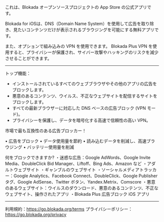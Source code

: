 これは、Blokada オープンソースプロジェクトの App Store の公式アプリです。

Blokada for iOSは、DNS（Domain Name System）を使用して広告を取り除き、見たいコンテンツだけが表示されるブラウジングを可能にする無料アプリです。

また、オプションで組み込みの VPN を使用できます。 Blokada Plus VPN を使用すると、プライバシーが保護され、サイバー攻撃やハッキングのリスクを減少させることができます。

----

トップ機能：

- インストールされているすべてのウェブブラウザやその他のアプリの広告をブロックします。
- 悪意のあるコンテンツ、ウイルス、不正なウェブサイトを配信するサイトをブロックします。
- すべての最新ブラウザーに対応した DNS ベースの広告ブロック (VPN モード)。
- プライバシーを保護し、データを暗号化する高速で信頼性の高い VPN。

市場で最も互換性のある広告ブロッカー！

• 広告をブロック • データ使用量を節約 • 読み込むデータを削減し、高速ブラウジング • バッテリー使用量を削減

何をブロックできますか? ・迷惑な広告：Google AdWords、Google Invite Media、DoubleClick Bid Manager、Liftoff、Bing Ads、Amazon など ・アダルトウェブサイト ・ギャンブルのウェブサイト ・ソーシャルメディアトラッカー：Google Analytics、Facebook Connect、DoubleClick、Google Publisher タグ、Google AdSense、Twitter ボタン、Yandex.Metrix、Comscore ・悪意のあるウェブサイト：ウイルスのダウンロード、悪意のあるコンテンツ、不正なウェブサイト、操作されたアプリ ・Blokada Plus 広告ブロック iOS アプリ

----

利用規約：https://go.blokada.org/terms プライバシーポリシー：https://go.blokada.org/privacy
